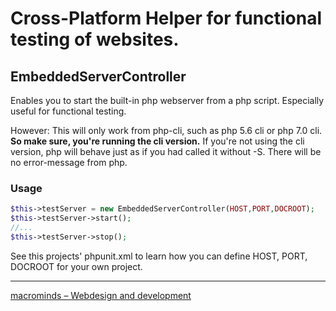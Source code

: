 # Cross-Platform Helper for functional testing of websites.
 
## EmbeddedServerController
Enables you to start the built-in php webserver from a 
php script. Especially useful for functional testing.

However: This will only work from php-cli, such as php 5.6 cli or 
php 7.0 cli. **So make sure, you're running the cli version.**
If you're not using the cli version, php will behave just as if
you had called it without -S. There will be no error-message from php.

### Usage
```php
$this->testServer = new EmbeddedServerController(HOST,PORT,DOCROOT);
$this->testServer->start();
//...
$this->testServer->stop();
```
See this projects' phpunit.xml to learn how you can define HOST, PORT, DOCROOT
for your own project.

---

[macrominds – Webdesign and development](http://www.macrominds.de)